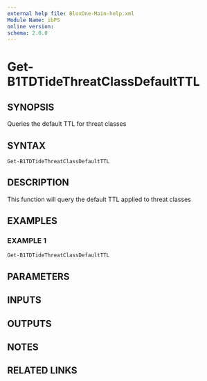 ```yaml
---
external help file: BloxOne-Main-help.xml
Module Name: ibPS
online version:
schema: 2.0.0
---
```


# Get-B1TDTideThreatClassDefaultTTL

## SYNOPSIS
Queries the default TTL for threat classes

## SYNTAX

```
Get-B1TDTideThreatClassDefaultTTL
```

## DESCRIPTION
This function will query the default TTL applied to threat classes

## EXAMPLES

### EXAMPLE 1
```powershell
Get-B1TDTideThreatClassDefaultTTL
```

## PARAMETERS

## INPUTS

## OUTPUTS

## NOTES

## RELATED LINKS
